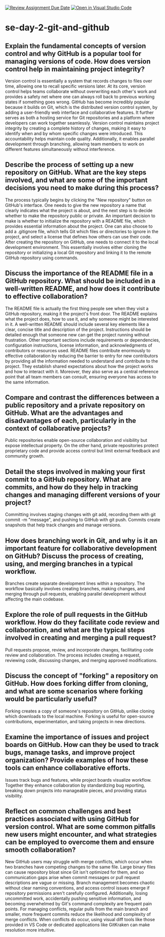 [![Review Assignment Due Date](https://classroom.github.com/assets/deadline-readme-button-22041afd0340ce965d47ae6ef1cefeee28c7c493a6346c4f15d667ab976d596c.svg)](https://classroom.github.com/a/8wgCKhpZ)
[![Open in Visual Studio Code](https://classroom.github.com/assets/open-in-vscode-2e0aaae1b6195c2367325f4f02e2d04e9abb55f0b24a779b69b11b9e10269abc.svg)](https://classroom.github.com/online_ide?assignment_repo_id=18515414&assignment_repo_type=AssignmentRepo)
# se-day-2-git-and-github
## Explain the fundamental concepts of version control and why GitHub is a popular tool for managing versions of code. How does version control help in maintaining project integrity?
Version control is essentially a system that records changes to files over time, allowing one to recall specific versions later. At its core, version control helps teams collaborate without overwriting each other's work and provides a safety net where one can always roll back to previous working states if something goes wrong. GitHub has become incredibly popular because it builds on Git, which is the distributed version control system, by adding a user-friendly web interface and collaborative features. It further serves as both a hosting service for Git repositories and a platform where developers can work together seamlessly. Version control maintains project integrity by creating a complete history of changes, making it easy to identify when and by whom specific changes were introduced. This accountability helps maintain code quality. Additionally, it enables parallel development through branching, allowing team members to work on different features simultaneously without interference.
## Describe the process of setting up a new repository on GitHub. What are the key steps involved, and what are some of the important decisions you need to make during this process?
The process typically begins by clicking the "New repository" button on GitHub's interface. One needs to give the new repository a name that clearly indicates what the project is about, and the next step is to decide whether to make the repository public or private.  An important decision to make is whether to initialize the repository with a README file, which provides essential information about the project. One can also choose to add a .gitignore file, which tells Git which files or directories to ignore in the project, and select a license that defines how others can use their code. After creating the repository on GitHub, one needs to connect it to the local development environment. This essentially involves either cloning the repository or initializing a local Git repository and linking it to the remote GitHub repository using commands.
## Discuss the importance of the README file in a GitHub repository. What should be included in a well-written README, and how does it contribute to effective collaboration?
The README file is actually the first thing people see when they visit a GitHub repository, making it the project's front door. The README explains what the project does, how to use it, and why someone might be interested in it. A well-written README should include several key elements like a clear, concise title and description of the project. Instructions should be detailed enough that someone new can get the project running without frustration. Other important sections include requirements or dependencies, configuration instructions, license information, and acknowledgments of contributors or resources used.
README files contribute enormously to effective collaboration by reducing the barrier to entry for new contributors by providing all the information needed to understand and contribute to the project. They establish shared expectations about how the project works and how to interact with it. Moreover, they also serve as a central reference point that all team members can consult, ensuring everyone has access to the same information.
## Compare and contrast the differences between a public repository and a private repository on GitHub. What are the advantages and disadvantages of each, particularly in the context of collaborative projects?
Public repositories enable open-source collaboration and visibility but expose intellectual property. On the other hand, private repositories protect proprietary code and provide access control but limit external feedback and community growth.
## Detail the steps involved in making your first commit to a GitHub repository. What are commits, and how do they help in tracking changes and managing different versions of your project?
Committing involves staging changes with git add, recording them with git commit -m "message", and pushing to GitHub with git push. Commits create snapshots that help track changes and manage versions.
## How does branching work in Git, and why is it an important feature for collaborative development on GitHub? Discuss the process of creating, using, and merging branches in a typical workflow.
Branches create separate development lines within a repository. The workflow basically involves creating branches, making changes, and merging through pull requests, enabling parallel development without affecting the main codebase.
## Explore the role of pull requests in the GitHub workflow. How do they facilitate code review and collaboration, and what are the typical steps involved in creating and merging a pull request?
Pull requests propose, review, and incorporate changes, facilitating code review and collaboration. The process includes creating a request, reviewing code, discussing changes, and merging approved modifications.
## Discuss the concept of "forking" a repository on GitHub. How does forking differ from cloning, and what are some scenarios where forking would be particularly useful?
Forking creates a copy of someone's repository on GitHub, unlike cloning which downloads to the local machine. Forking is useful for open-source contributions, experimentation, and taking projects in new directions.
## Examine the importance of issues and project boards on GitHub. How can they be used to track bugs, manage tasks, and improve project organization? Provide examples of how these tools can enhance collaborative efforts.
Issues track bugs and features, while project boards visualize workflow. Together they enhance collaboration by standardizing bug reporting, breaking down projects into manageable pieces, and providing status visibility.
## Reflect on common challenges and best practices associated with using GitHub for version control. What are some common pitfalls new users might encounter, and what strategies can be employed to overcome them and ensure smooth collaboration?
New GitHub users may struggle with merge conflicts, which occur when two branches have competing changes to the same file. Large binary files can cause repository bloat since Git isn't optimized for them, and so communication gaps arise when commit messages or pull request descriptions are vague or missing. Branch management becomes chaotic without clear naming conventions, and access control issues emerge if repository permissions aren't carefully configured. Additionally, losing uncommitted work, accidentally pushing sensitive information, and becoming overwhelmed by Git's command complexity are frequent pain points. For managing conflicts, regular pulls from the main branch and smaller, more frequent commits reduce the likelihood and complexity of merge conflicts. When conflicts do occur, using visual diff tools like those provided in VS Code or dedicated applications like GitKraken can make resolution more intuitive. 
